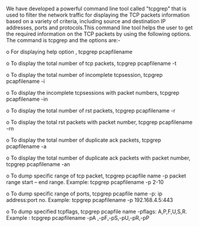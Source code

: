 We have developed a powerful command line tool called "tcpgrep" that is used to filter the network traffic for displaying the TCP packets information based on a variety of criteria, including source and destination IP addresses, ports and protocols.This command line tool helps the user to get the required information on the TCP packets by using the following options. The command is tcpgrep and the options are:- 

o  For displaying help option , 
tcpgrep pcapfilename

o  To display the total number of tcp packets,
tcpgrep pcapfilename -t

o  To display the total number of incomplete tcpsession, 
tcpgrep pcapfilename -i

o  To display the incomplete tcpsessions with packet numbers, 
tcpgrep pcapfilename -in

o  To display the total number of rst packets,
tcpgrep pcapfilename -r

o  To display the total rst packets with packet number, 
tcpgrep pcapfilename -rn

o  To display the total number of duplicate ack packets, 
tcpgrep pcapfilename -a

o  To display the total number of duplicate ack packets with packet number,
tcpgrep pcapfilename -an

o  To dump specific range of tcp packet, tcpgrep pcapfile name -p packet range start – end range.
Example: tcpgrep pcapfilename -p 2-10

o  To dump specific range of ports, tcpgrep pcapfile name -p: ip address:port no.
Example: tcpgrep pcapfilename -p 192.168.4.5:443

o  To dump specified tcpflags, tcpgrep pcapfile name -pflags: A,P,F,U,S,R. 
Example : tcpgrep pcapfilename -pA ,-pF,-pS,-pU,-pR,-pP
